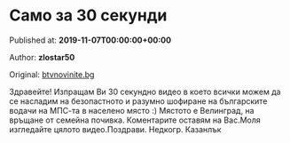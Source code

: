 
# Само за 30 секунди

Published at: **2019-11-07T00:00:00+00:00**

Author: **zlostar50**

Original: [btvnovinite.bg](https://btvnovinite.bg/az-reporterut/katastrofi-i-patishta/samo-za-30-sekundi_537054.html)

Здравейте! Изпращам Ви 30 секундно видео в което всички можем да се насладим на безопастното и разумно шофиране на българските водачи на МПС-та в населено място :) Мястото е Велинград, на връщане от семейна почивка. Коментарите оставям на Вас.Моля изгледайте цялото видео.Поздрави. Недкогр. Казанлък
